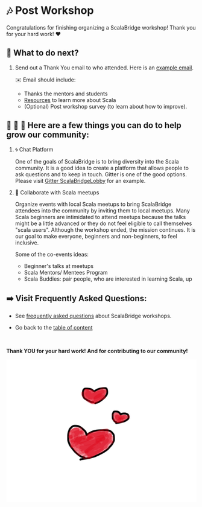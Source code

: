# :notes: Post Workshop

Congratulations for finishing organizing a ScalaBridge workshop! Thank you for your hard work! :heart:


## :ferris_wheel: What to do next?
1. Send out a Thank You email to who attended. Here is an [example email](../sample-emails/post-workshop-thank-you.md).

   :envelope: Email should include:
    - Thanks the mentors and students
    - [Resources](https://scalabridge.gitbooks.io/curriculum/content/resources.html) to learn more about Scala
    - (Optional) Post workshop survey (to learn about how to improve).


## :couple: :two_women_holding_hands: :two_men_holding_hands: Here are a few things you can do to help grow our community:

1. :cyclone: Chat Platform
   
   One of the goals of ScalaBridge is to bring diversity into the Scala community. It is a good idea to create a platform that allows people to ask questions and to keep in touch. Gitter is one of the good options. Please visit [Gitter ScalaBridgeLobby](https://gitter.im/scalabridgeboston/Lobby) for an example.

2. :open_hands: Collaborate with Scala meetups

   Organize events with local Scala meetups to bring ScalaBridge attendees into the community by inviting them to local meetups. Many Scala beginners are intimidated to attend meetups because the talks might be a little advanced or they do not feel eligible to call themselves "scala users". Although the workshop ended, the mission continues. It is our goal to make everyone, beginners and non-beginners, to feel inclusive.
   
   Some of the co-events ideas:
   - Beginner's talks at meetups
   - Scala Mentors/ Mentees Program
   - Scala Buddies: pair people, who are interested in learning Scala, up
   
## :arrow_right: Visit Frequently Asked Questions:
- See [frequently asked questions](./faq.md) about ScalaBridge workshops.

- Go back to the [table of content](../README.md)


<br>

**Thank YOU for your hard work! And for contributing to our community!**

![Thank You](../images/IMG_4774.JPG)

